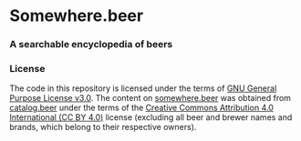 # Somewhere.beer

### A searchable encyclopedia of beers

### License
The code in this repository is licensed under the terms of [GNU General Purpose License v3.0](https://github.com/somewhere-beer/somewhere.beer/blob/master/LICENSE). The content on [somewhere.beer](https://somewhere.beer) was obtained from [catalog.beer](https://catalog.beer) under the terms of the [Creative Commons Attribution 4.0 International (CC BY 4.0)](https://creativecommons.org/licenses/by/4.0) license (excluding all beer and brewer names and brands, which belong to their respective owners).
